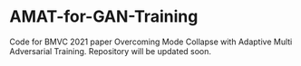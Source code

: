 # AMAT-for-GAN-Training
Code for BMVC 2021 paper Overcoming Mode Collapse with Adaptive Multi Adversarial Training. Repository will be updated soon.
